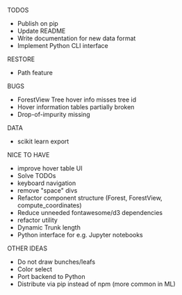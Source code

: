 TODOS
- Publish on pip
- Update README
- Write documentation for new data format
- Implement Python CLI interface

RESTORE
- Path feature

BUGS
- ForestView Tree hover info misses tree id
- Hover information tables partially broken
- Drop-of-impurity missing

DATA
- scikit learn export

NICE TO HAVE
- improve hover table UI
- Solve TODOs
- keyboard navigation
- remove "space" divs
- Refactor component structure (Forest, ForestView, compute_coordinates)
- Reduce unneeded fontawesome/d3 dependencies
- refactor utility
- Dynamic Trunk length
- Python interface for e.g. Jupyter notebooks

OTHER IDEAS
- Do not draw bunches/leafs
- Color select
- Port backend to Python
- Distribute via pip instead of npm (more common in ML)